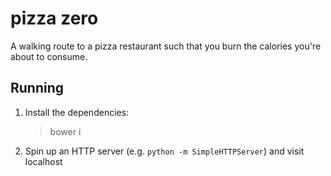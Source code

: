 pizza zero
========

A walking route to a pizza restaurant such that you burn the calories you're about to consume.

## Running

1. Install the dependencies:  
    > bower i
2. Spin up an HTTP server (e.g. `python -m SimpleHTTPServer`) and visit localhost
